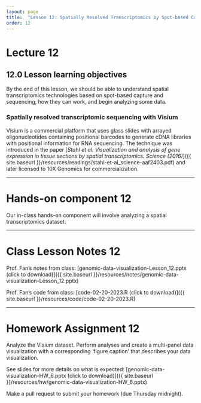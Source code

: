 ```yaml
---
layout: page
title:  "Lesson 12: Spatially Resolved Transcriptomics by Spot-based Capture and Sequencing"
order: 12
---
```


# Lecture 12

## 12.0 Lesson learning objectives

By the end of this lesson, we should be able to understand spatial transcriptomics technologies based on spot-based capture and sequencing, how they can work, and begin analyzing some data. 

### Spatially resolved transcriptomic sequencing with Visium 

Visium is a commercial platform that uses glass slides with arrayed oligonucleotides containing positional barcodes to generate cDNA libraries with positional information for RNA sequencing. The technique was introduced in the paper [*Stahl et al. Visualization and analysis of gene expression in tissue sections by spatial transcriptomics. Science (2016)*]({{ site.baseurl }}/resources/readings/stahl-et-al_science-aaf2403.pdf) and later licensed to 10X Genomics for commercialization.

---

# Hands-on component 12

Our in-class hands-on component will involve analyzing a spatial transcriptomics dataset.

---

# Class Lesson Notes 12

Prof. Fan’s notes from class: [genomic-data-visualization-Lesson_12.pptx (click to download)]({{ site.baseurl }}/resources/notes/genomic-data-visualization-Lesson_12.pptx)

Prof. Fan’s code from class: [code-02-20-2023.R (click to download)]({{ site.baseurl }}/resources/code/code-02-20-2023.R)

---

# Homework Assignment 12

Analyze the Visium dataset. Perform analyses and create a multi-panel data visualization with a corresponding ‘figure caption’ that describes your data visualization. 

See slides for more details on what is expected: [genomic-data-visualization-HW_6.pptx (click to download)]({{ site.baseurl }}/resources/hw/genomic-data-visualization-HW_6.pptx)

Make a pull request to submit your homework (due Thursday midnight).




